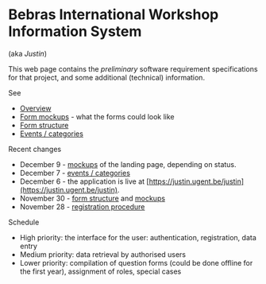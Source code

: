 # Bebras International Workshop Information System

(aka *Justin*)

This web page contains the *preliminary* software requirement specifications for that project, 
and some additional (technical) information. 

See
* [Overview](overview.md)
* [Form mockups](mockups/formpage1.html) - what the forms could look like
* [Form structure](forms.md)
* [Events / categories](events.md)

Recent changes
* December 9 - [mockups](mockups/pending.html) of the landing page, depending on status.
* December 7 - [events / categories](events.md)
* December 6 - the application is live at [https://justin.ugent.be/justin](https://justin.ugent.be/justin).
* November 30 - [form structure](forms.md) and [mockups](mockups/formpage1.html)
* November 28 - [registration procedure](overview.md#registration)

Schedule
* High priority: the interface for the user: authentication, registration, data entry
* Medium priority: data retrieval by authorised users
* Lower priority: compilation of question forms (could be done offline for the first year), assignment of roles, special cases


